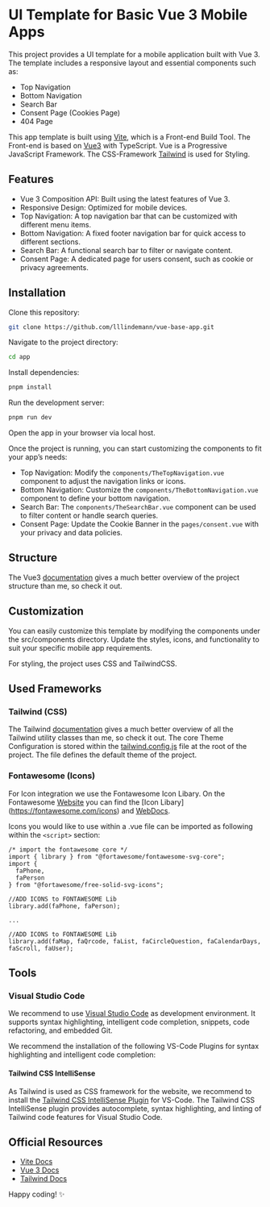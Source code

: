 # UI Template for Basic Vue 3 Mobile Apps

This project provides a UI template for a mobile application built with Vue 3. The template includes a responsive layout and essential components such as:

- Top Navigation
- Bottom Navigation
- Search Bar
- Consent Page (Cookies Page)
- 404 Page

This app template is built using [Vite](https://vitejs.dev/), which is a Front-end Build Tool. The Front-end is based on [Vue3](https://vuejs.org/) with TypeScript. Vue is a Progressive JavaScript Framework. The CSS-Framework [Tailwind](https://tailwindcss.com/) is used for Styling.

## Features

- Vue 3 Composition API: Built using the latest features of Vue 3.
- Responsive Design: Optimized for mobile devices.
- Top Navigation: A top navigation bar that can be customized with different menu items.
- Bottom Navigation: A fixed footer navigation bar for quick access to different sections.
- Search Bar: A functional search bar to filter or navigate content.
- Consent Page: A dedicated page for users consent, such as cookie or privacy agreements.

## Installation

Clone this repository:

```sh
git clone https://github.com/lllindemann/vue-base-app.git
```

Navigate to the project directory:

```sh
cd app
```

Install dependencies:

```sh
pnpm install
```

Run the development server:

```sh
pnpm run dev
```

Open the app in your browser via local host.

Once the project is running, you can start customizing the components to fit your app’s needs:

- Top Navigation: Modify the `components/TheTopNavigation.vue` component to adjust the navigation links or icons.
- Bottom Navigation: Customize the `components/TheBottomNavigation.vue` component to define your bottom navigation.
- Search Bar: The `components/TheSearchBar.vue` component can be used to filter content or handle search queries.
- Consent Page: Update the Cookie Banner in the `pages/consent.vue` with your privacy and data policies.

## Structure

The Vue3 [documentation](https://vuejs.org/) gives a much better overview of the project structure than me, so check it out.

## Customization

You can easily customize this template by modifying the components under the src/components directory. Update the styles, icons, and functionality to suit your specific mobile app requirements.

For styling, the project uses CSS and TailwindCSS.

## Used Frameworks

### Tailwind (CSS)

The Tailwind [documentation](https://tailwindcss.com/docs) gives a much better overview of all the Tailwind utility classes than me, so check it out.
The core Theme Configuration is stored within the [tailwind.config.js](tailwind.config.js) file at the root of the project. The file defines the default theme of the project.

### Fontawesome (Icons)

For Icon integration we use the Fontawesome Icon Libary. On the Fontawesome [Website](https://fontawesome.com/) you can find the [Icon Libary] (https://fontawesome.com/icons) and [WebDocs](https://fontawesome.com/docs/web/).

Icons you would like to use within a .vue file can be imported as following within the `<script>` section:

```
/* import the fontawesome core */
import { library } from "@fortawesome/fontawesome-svg-core";
import {
  faPhone,
  faPerson
} from "@fortawesome/free-solid-svg-icons";

//ADD ICONS to FONTAWESOME Lib
library.add(faPhone, faPerson);

...

//ADD ICONS to FONTAWESOME Lib
library.add(faMap, faQrcode, faList, faCircleQuestion, faCalendarDays, faScroll, faUser);
```

## Tools

### Visual Studio Code

We recommend to use [Visual Studio Code](https://code.visualstudio.com/) as development environment. It supports syntax highlighting, intelligent code completion, snippets, code refactoring, and embedded Git.

We recommend the installation of the following VS-Code Plugins for syntax highlighting and intelligent code completion:

#### Tailwind CSS IntelliSense

As Tailwind is used as CSS framework for the website, we recommend to install the [Tailwind CSS IntelliSense Plugin](https://marketplace.visualstudio.com/items?itemName=bradlc.vscode-tailwindcss) for VS-Code.
The Tailwind CSS IntelliSense plugin provides autocomplete, syntax highlighting, and linting of Tailwind code features for Visual Studio Code.

## Official Resources

- [Vite Docs](https://vitejs.dev/)
- [Vue 3 Docs](https://vuejs.org/)
- [Tailwind Docs](https://tailwindcss.com/)

Happy coding! ✨
